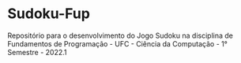 # Sudoku-Fup
Repositório para o desenvolvimento do Jogo Sudoku na disciplina de Fundamentos de Programação - UFC - Ciência da Computação - 1° Semestre - 2022.1
